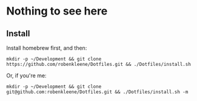 # Nothing to see here

## Install

Install homebrew first, and then:

    mkdir -p ~/Development && git clone https://github.com/robenkleene/Dotfiles.git && ./Dotfiles/install.sh

Or, if you're me:

    mkdir -p ~/Development && git clone git@github.com:robenkleene/Dotfiles.git && ./Dotfiles/install.sh -m
